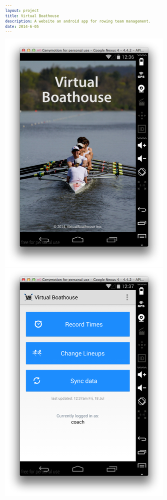 ```yaml
---
layout: project
title: Virtual Boathouse 
description: A website an android app for rowing team management.
date: 2014-6-05
---
```

<div class="col-md-6">
    <img class="topimg" src="/static/img/VBSC1.png" alt="VirtualBoathouse"/>
</div>
<div class="col-md-6">
    <img class="topimg" src="/static/img/VBSC2.png" alt="VirtualBoathouse"/>
</div>